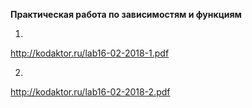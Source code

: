 **Практическая работа по зависимостям и функциям**

1.
http://kodaktor.ru/lab16-02-2018-1.pdf

2.
http://kodaktor.ru/lab16-02-2018-2.pdf
